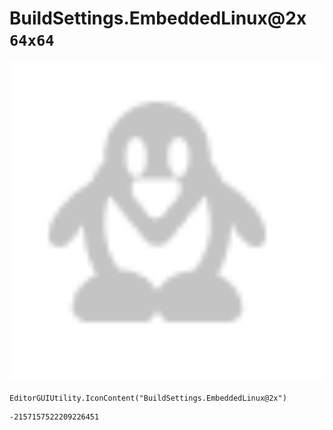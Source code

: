 # BuildSettings.EmbeddedLinux@2x `64x64`
<img src="/img/BuildSettings.EmbeddedLinux@2x.png" width=512 height=512>

``` CSharp
EditorGUIUtility.IconContent("BuildSettings.EmbeddedLinux@2x")
```
```
-2157157522209226451
```
